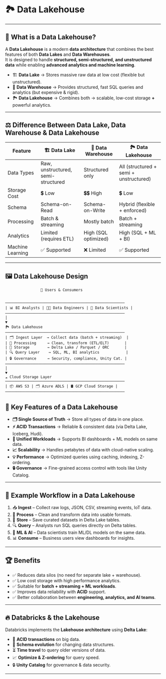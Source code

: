 # 🏞️ Data Lakehouse

---

## 🔹 What is a Data Lakehouse?
A **Data Lakehouse** is a modern **data architecture** that combines the best features of both **Data Lakes** and **Data Warehouses**.  
It is designed to handle **structured, semi-structured, and unstructured data** while enabling **advanced analytics and machine learning**.

- 🏗️ **Data Lake** → Stores massive raw data at low cost (flexible but unstructured).  
- 🏢 **Data Warehouse** → Provides structured, fast SQL queries and analytics (but expensive & rigid).  
- 🏞️ **Data Lakehouse** → Combines both → scalable, low-cost storage **+** powerful analytics.  

---

## ⚖️ Difference Between Data Lake, Data Warehouse & Data Lakehouse

| Feature               | 🏗️ Data Lake           | 🏢 Data Warehouse    | 🏞️ Data Lakehouse        |
|------------------------|------------------------|----------------------|--------------------------|
| Data Types             | Raw, unstructured, semi-structured | Structured only | All (structured + semi + unstructured) |
| Storage Cost           | 💲 Low                | 💲💲 High             | 💲 Low                   |
| Schema                 | Schema-on-Read        | Schema-on-Write      | Hybrid (flexible + enforced) |
| Processing             | Batch & streaming     | Mostly batch         | Batch + streaming        |
| Analytics              | Limited (requires ETL)| High (SQL optimized) | High (SQL + ML + BI)     |
| Machine Learning       | ✅ Supported           | ❌ Limited           | ✅ Supported              |

---

## 🖼️ Data Lakehouse Design
                    👥 Users & Consumers
```

──────────────────────────────────────────────────────
| 📊 BI Analysts | 👨‍💻 Data Engineers | 🤖 Data Scientists |
──────────────────────────────────────────────────────
│
▼
🏞️ Data Lakehouse
──────────────────────────────────────────────────────
| 🗂️ Ingest Layer  → Collect data (batch + streaming)  |
| 🧹 Processing     → Clean, transform (ETL/ELT)       |
| 💾 Storage        → Delta Lake / Parquet / ORC       |
| 🔍 Query Layer    → SQL, ML, BI analytics            |
| 🔒 Governance     → Security, compliance, Unity Cat. |
──────────────────────────────────────────────────────
│
▼
☁️ Cloud Storage Layer
──────────────────────────────────────────────────────
| 📦 AWS S3 | 🗂️ Azure ADLS | 🛢️ GCP Cloud Storage |
──────────────────────────────────────────────────────
```

## 🔑 Key Features of a Data Lakehouse
- **🗂️ Single Source of Truth** → Store all types of data in one place.  
- **⚡ ACID Transactions** → Reliable & consistent data (via Delta Lake, Iceberg, Hudi).  
- **🧩 Unified Workloads** → Supports BI dashboards + ML models on same data.  
- **📈 Scalability** → Handles petabytes of data with cloud-native scaling.  
- **💡 Performance** → Optimized queries using caching, indexing, Z-ordering.  
- **🔒 Governance** → Fine-grained access control with tools like Unity Catalog.  

---

## 🔄 Example Workflow in a Data Lakehouse
1. 📥 **Ingest** – Collect raw logs, JSON, CSV, streaming events, IoT data.  
2. 🧹 **Process** – Clean and transform data into usable formats.  
3. 💾 **Store** – Save curated datasets in Delta Lake tables.  
4. 🔍 **Query** – Analysts run SQL queries directly on Delta tables.  
5. 🤖 **ML & AI** – Data scientists train ML/DL models on the same data.  
6. 📊 **Consume** – Business users view dashboards for insights.  

---

## 🏆 Benefits
- ✅ Reduces data silos (no need for separate lake + warehouse).  
- ✅ Low cost storage with high performance analytics.  
- ✅ Suitable for **batch + streaming + ML workloads**.  
- ✅ Improves data reliability with **ACID** support.  
- ✅ Better collaboration between **engineering, analytics, and AI teams**.  

---

## 🔥 Databricks & the Lakehouse
Databricks implements the **Lakehouse architecture** using **Delta Lake**:
- 🔄 **ACID transactions** on big data.  
- 📂 **Schema evolution** for changing data structures.  
- ⏳ **Time travel** to query older versions of data.  
- 📈 **Optimize & Z-ordering** for query speed.  
- 🔒 **Unity Catalog** for governance & data security.  

---